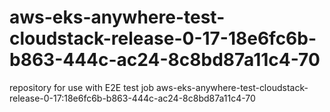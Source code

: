 # aws-eks-anywhere-test-cloudstack-release-0-17-18e6fc6b-b863-444c-ac24-8c8bd87a11c4-70
repository for use with E2E test job aws-eks-anywhere-test-cloudstack-release-0-17:18e6fc6b-b863-444c-ac24-8c8bd87a11c4-70

